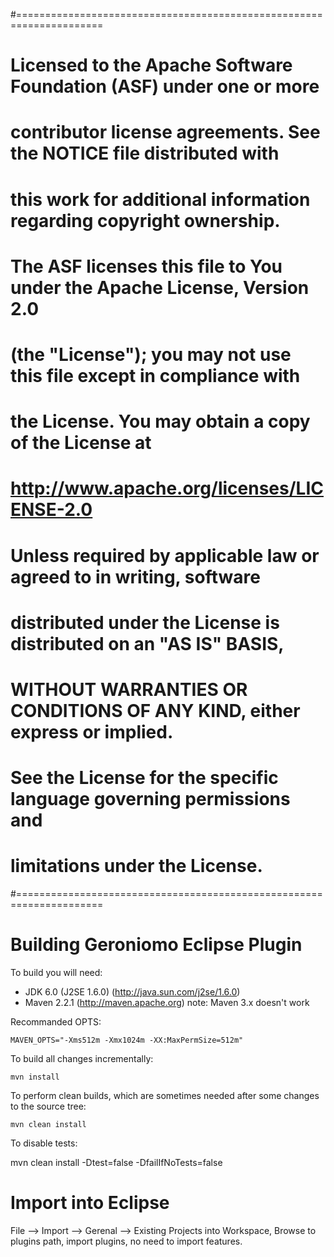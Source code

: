 #=====================================================================
#  Licensed to the Apache Software Foundation (ASF) under one or more
#  contributor license agreements.  See the NOTICE file distributed with
#  this work for additional information regarding copyright ownership.
#  The ASF licenses this file to You under the Apache License, Version 2.0
#  (the "License"); you may not use this file except in compliance with
#  the License.  You may obtain a copy of the License at
#
#     http://www.apache.org/licenses/LICENSE-2.0
#
#  Unless required by applicable law or agreed to in writing, software
#  distributed under the License is distributed on an "AS IS" BASIS,
#  WITHOUT WARRANTIES OR CONDITIONS OF ANY KIND, either express or implied.
#  See the License for the specific language governing permissions and
#  limitations under the License.
#=====================================================================


Building Geroniomo Eclipse Plugin
=================================

To build you will need:

 * JDK 6.0 (J2SE 1.6.0) (http://java.sun.com/j2se/1.6.0)
 * Maven 2.2.1 (http://maven.apache.org)
   note: Maven 3.x doesn't work

Recommanded OPTS: 

    MAVEN_OPTS="-Xms512m -Xmx1024m -XX:MaxPermSize=512m"

To build all changes incrementally:

    mvn install

To perform clean builds, which are sometimes needed after some changes to the 
source tree:

    mvn clean install

To disable tests:

   mvn clean install -Dtest=false -DfailIfNoTests=false


Import into Eclipse
===================
File --> Import --> Gerenal --> Existing Projects into Workspace,
Browse to plugins path, import plugins, no need to import features.

